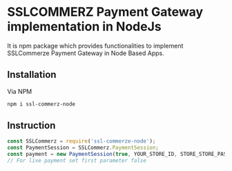 # SSLCOMMERZ Payment Gateway implementation in NodeJs
It is npm package which provides functionalities to implement SSLCommerze Payment Gateway in Node Based Apps.

## Installation
Via NPM
```bash
npm i ssl-commerz-node
```

## Instruction
```js
const SSLCommerz = require('ssl-commerze-node');
const PaymentSession = SSLCommerz.PaymentSession;
const payment = new PaymentSession(true, YOUR_STORE_ID, STORE_STORE_PASS)
// For live payment set first parameter false

```